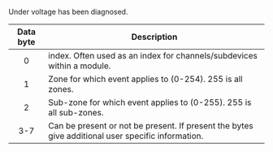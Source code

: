 Under voltage has been diagnosed.

 | Data byte | Description                                                                                       | 
 | :---------: | -----------                                                                                       | 
 | 0         | index. Often used as an index for channels/subdevices within a module.                            | 
 | 1         | Zone for which event applies to (0-254). 255 is all zones.                                        | 
 | 2         | Sub-zone for which event applies to (0-255). 255 is all sub-zones.                                | 
 | 3-7       | Can be present or not be present. If present the bytes give additional user specific information. | 
